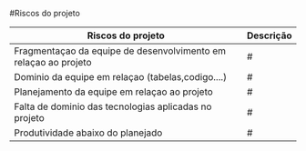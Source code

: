 #Riscos do projeto

| Riscos do projeto | Descrição |
| --- | --- |
| Fragmentaçao da equipe de desenvolvimento em relaçao ao projeto | # |
| Dominio da equipe em relaçao (tabelas,codigo....) | # |
| Planejamento da equipe em relaçao ao projeto | # |
| Falta de dominio das tecnologias aplicadas no projeto | # |
| Produtividade abaixo do planejado | # |
